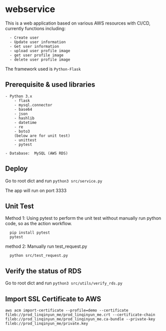 # webservice
This is a web application based on various AWS resources with CI/CD, currently functions including:
```
  - Create user
  - Update user information
  - Get user information
  - upload user profile image
  - get user profile image
  - delete user profile image
```
The framework used is ```Python-Flask```

## Prerequisite & used libraries
    - Python 3.x
        - flask
        - mysql.connector
        - base64
        - json
        - hashlib
        - datetime
        - re
        - boto3
        (below are for unit test)
        - unittest
        - pytest

    - Database:  MySQL (AWS RDS)


## Deploy
Go to root dict and run ```python3 src/service.py```

The app will run on port 3333

## Unit Test
Method 1:
  Using pytest to perform the unit test without manually run python code, so as the action workflow.
```
  pip install pytest
  pytest
```

method 2:
  Manually run test_request.py
```
  python src/test_request.py
```

## Verify the status of RDS
Go to root dict and run ```python3 src/utils/verify_rds.py```


## Import SSL Certificate to AWS
```
aws acm import-certificate --profile=demo --certificate fileb://prod_linqinyun_me/prod_linqinyun_me.crt --certificate-chain fileb://prod_linqinyun_me/prod_linqinyun_me.ca-bundle --private-key fileb://prod_linqinyun_me/private.key
```

